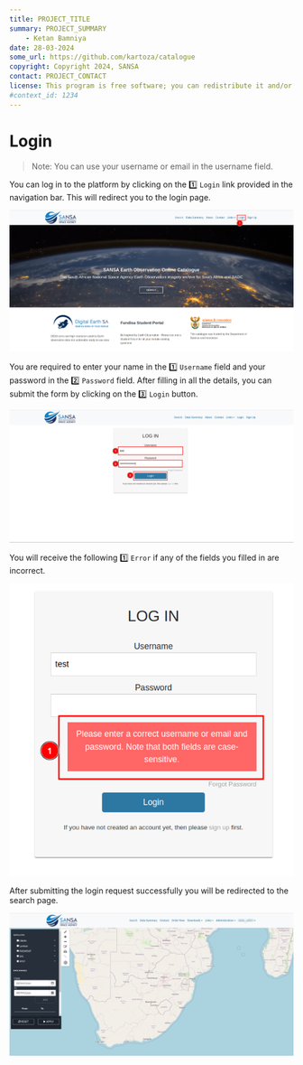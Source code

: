 ```yaml
---
title: PROJECT_TITLE
summary: PROJECT_SUMMARY
    - Ketan Bamniya
date: 28-03-2024
some_url: https://github.com/kartoza/catalogue
copyright: Copyright 2024, SANSA
contact: PROJECT_CONTACT
license: This program is free software; you can redistribute it and/or modify it under the terms of the GNU Affero General Public License as published by the Free Software Foundation; either version 3 of the License, or (at your option) any later version.
#context_id: 1234
---
```


# Login

>Note: You can use your username or email in the username field.

You can log in to the platform by clicking on the 1️⃣ `Login` link provided in the navigation bar. This will redirect you to the login page.

[![Home Page](./img/login-img-1.png)](./img/login-img-1.png)

You are required to enter your name in the 1️⃣ `Username` field and your password in the 2️⃣ `Password` field. After filling in all the details, you can submit the form by clicking on the 3️⃣ `Login` button.

![Login Form](./img/login-img-2.png)

You will receive the following 1️⃣ `Error` if any of the fields you filled in are incorrect.

![Error](./img/login-img-3.png)

After submitting the login request successfully you will be redirected to the search page.

[![Search Page](./img/login-img-4.png)](./img/login-img-4.png)
